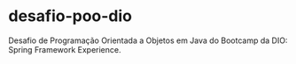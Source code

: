# desafio-poo-dio

Desafio de Programação Orientada a Objetos em Java do Bootcamp da DIO: Spring Framework Experience.
